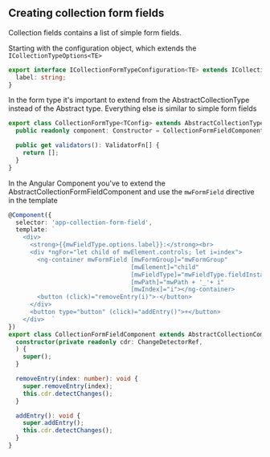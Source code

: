 ## Creating collection form fields

Collection fields contains a list of simple form fields. 

Starting with the configuration object, which extends the `ICollectionTypeOptions<TE>`

```typescript
export interface ICollectionFormTypeConfiguration<TE> extends ICollectionTypeOptions<TE> {
  label: string;
}
```

In the form type it's important to extend from the AbstractCollectionType instead of the Abstract type.
Everything else is similar to simple form fields 

```typescript
export class CollectionFormType<TConfig> extends AbstractCollectionType<TConfig, ICollectionFormTypeConfiguration<TConfig>> {
  public readonly component: Constructor = CollectionFormFieldComponent;

  public get validators(): ValidatorFn[] {
    return [];
  }
}
```

In the Angular Component you've to extend the AbstractCollectionFormFieldComponent and use the 
`mwFormField` directive in the template

```typescript
@Component({
  selector: 'app-collection-form-field',
  template: `
    <div>
      <strong>{{mwFieldType.options.label}}:</strong><br>
      <div *ngFor="let child of mwElement.controls; let i=index">
        <ng-container mwFormField [mwFormGroup]="mwFormGroup"
                                  [mwElement]="child"
                                  [mwFieldType]="mwFieldType.fieldInstance"
                                  [mwPath]="mwPath + '_'+ i"
                                  [mwIndex]="i"></ng-container>
        <button (click)="removeEntry(i)">-</button>
      </div>
      <button type="button" (click)="addEntry()">+</button>
    </div>  `
})
export class CollectionFormFieldComponent extends AbstractCollectionComponent {
  constructor(private readonly cdr: ChangeDetectorRef,
  ) {
    super();
  }

  removeEntry(index: number): void {
    super.removeEntry(index);
    this.cdr.detectChanges();
  }

  addEntry(): void {
    super.addEntry();
    this.cdr.detectChanges();
  }
}
```

